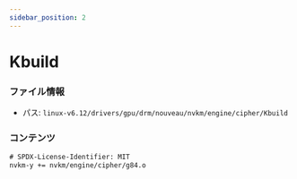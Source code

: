 ```yaml
---
sidebar_position: 2
---
```

# Kbuild

### ファイル情報

- パス: `linux-v6.12/drivers/gpu/drm/nouveau/nvkm/engine/cipher/Kbuild`

### コンテンツ

```txt
# SPDX-License-Identifier: MIT
nvkm-y += nvkm/engine/cipher/g84.o

```
